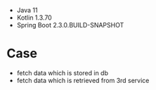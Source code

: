 - Java 11
- Kotlin 1.3.70
- Spring Boot 2.3.0.BUILD-SNAPSHOT


# Case

- fetch data which is stored in db
- fetch data which is retrieved from 3rd service
